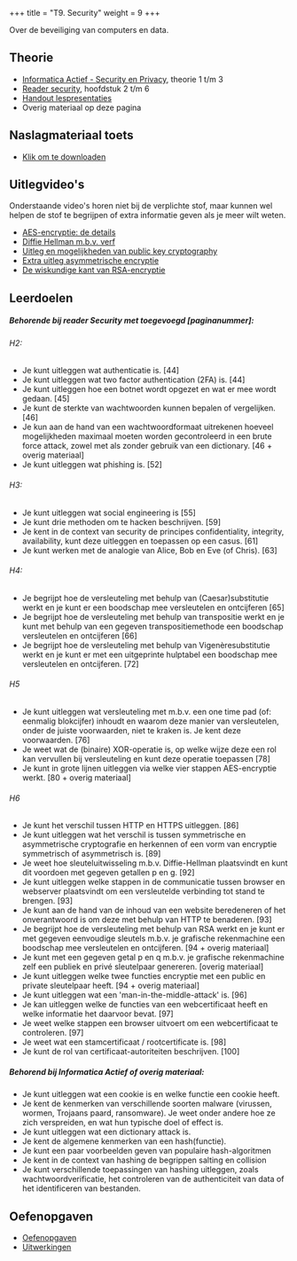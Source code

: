 +++
title = "T9. Security"
weight = 9
+++

Over de beveiliging van computers en data.
<!--more-->

## Theorie
- [Informatica Actief - Security en Privacy](https://moodle.informatica-actief.nl/course/view.php?id=909), theorie 1 t/m 3
- [Reader security](../Module-SECURITY-H1-H6.pdf), hoofdstuk 2 t/m 6
- [Handout lespresentaties](../handout-security-2223.pdf)
- Overig materiaal op deze pagina

## Naslagmateriaal toets
- [Klik om te downloaden](../referentieblad_security.pdf)

## Uitlegvideo's
Onderstaande video's horen niet bij de verplichte stof, maar kunnen wel helpen de stof te begrijpen of extra informatie geven als je meer wilt weten.
- [AES-encryptie: de details](https://www.youtube.com/watch?v=O4xNJsjtN6E)
- [Diffie Hellman m.b.v. verf](https://www.youtube.com/watch?v=YEBfamv-_do)
- [Uitleg en mogelijkheden van public key cryptography](https://www.youtube.com/watch?v=GSIDS_lvRv4)
- [Extra uitleg asymmetrische encryptie](https://www.youtube.com/watch?v=AQDCe585Lnc)
- [De wiskundige kant van RSA-encryptie](https://www.youtube.com/watch?v=wXB-V_Keiu8)


## Leerdoelen

##### Behorende bij reader Security met toegevoegd [paginanummer]:

###### H2:
-  Je kunt uitleggen wat authenticatie is. [44]
-  Je kunt uitleggen wat two factor authentication (2FA) is. [44]
-  Je kunt uitleggen hoe een botnet wordt opgezet en wat er mee wordt gedaan. [45]
-  Je kunt de sterkte van wachtwoorden kunnen bepalen of vergelijken. [46]
-  Je kun aan de hand van een wachtwoordformaat uitrekenen hoeveel mogelijkheden maximaal moeten worden gecontroleerd in een brute force attack, zowel met als zonder gebruik van een dictionary. [46 + overig materiaal]
-  Je kunt uitleggen wat phishing is. [52]

###### H3:
-  Je kunt uitleggen wat social engineering is [55]
-  Je kunt drie methoden om te hacken beschrijven. [59]
-  Je kent in de context van security de principes confidentiality, integrity, availability, kunt deze uitleggen en toepassen op een casus. [61]
-  Je kunt werken met de analogie van Alice, Bob en Eve (of Chris). [63]

###### H4:
-  Je begrijpt hoe de versleuteling met behulp van (Caesar)substitutie werkt en je kunt er een boodschap mee versleutelen en ontcijferen [65]
-  Je begrijpt hoe de versleuteling met behulp van transpositie werkt en je kunt met behulp van een gegeven transpositiemethode een boodschap versleutelen en ontcijferen [66]
-  Je begrijpt hoe de versleuteling met behulp van Vigenèresubstitutie werkt en je kunt er met een uitgeprinte hulptabel een boodschap mee versleutelen en ontcijferen. [72]

###### H5
-  Je kunt uitleggen wat versleuteling met m.b.v. een one time pad (of: eenmalig blokcijfer) inhoudt en waarom deze manier van versleutelen, onder de juiste voorwaarden, niet te kraken is. Je kent deze voorwaarden. [76]
-  Je weet wat de (binaire) XOR-operatie is, op welke wijze deze een rol kan vervullen bij versleuteling en kunt deze operatie toepassen [78]
-  Je kunt in grote lijnen uitleggen via welke vier stappen AES-encryptie werkt. [80 + overig materiaal]

###### H6
-  Je kunt het verschil tussen HTTP en HTTPS uitleggen. [86]
-  Je kunt uitleggen wat het verschil is tussen symmetrische en asymmetrische cryptografie en herkennen of een vorm van encryptie symmetrisch of asymmetrisch is. [89]
-  Je weet hoe sleuteluitwisseling m.b.v. Diffie-Hellman plaatsvindt en kunt dit voordoen met gegeven getallen p en g. [92]
-  Je kunt uitleggen welke stappen in de communicatie tussen browser en webserver plaatsvindt om een versleutelde verbinding tot stand te brengen. [93]
- Je kunt aan de hand van de inhoud van een website beredeneren of het onverantwoord is om deze met behulp van HTTP te benaderen. [93]
- Je begrijpt hoe de versleuteling met behulp van RSA werkt en je kunt er met gegeven eenvoudige sleutels m.b.v. je grafische rekenmachine een boodschap mee versleutelen en ontcijferen. [94 + overig materiaal]
- Je kunt met een gegeven getal p en q m.b.v. je grafische rekenmachine zelf een publiek en privé sleutelpaar genereren. [overig materiaal]
-  Je kunt uitleggen welke twee functies encryptie met een public en private sleutelpaar heeft. [94 + overig materiaal]
- Je kunt uitleggen wat een 'man-in-the-middle-attack' is. [96]
- Je kan uitleggen welke de functies van een webcertificaat heeft en welke informatie het daarvoor bevat. [97]
- Je weet welke stappen een browser uitvoert om een webcertificaat te controleren. [97]
- Je weet wat een stamcertificaat / rootcertificate is. [98]
- Je kunt de rol van certificaat-autoriteiten beschrijven. [100]


##### Behorend bij Informatica Actief of overig materiaal:

- Je kunt uitleggen wat een cookie is en welke functie een cookie heeft.
- Je kent de kenmerken van verschillende soorten malware (virussen, wormen, Trojaans paard, ransomware). Je weet onder andere hoe ze zich verspreiden, en wat hun typische doel of effect is.
- Je kunt uitleggen wat een dictionary attack is.
- Je kent de algemene kenmerken van een hash(functie).
- Je kunt een paar voorbeelden geven van populaire hash-algoritmen
- Je kent in de context van hashing de begrippen salting en collision 
- Je kunt verschillende toepassingen van hashing uitleggen, zoals wachtwoordverificatie, het controleren van de authenticiteit van data of het identificeren van bestanden.

## Oefenopgaven
- [Oefenopgaven](../security_oefenopgaven.pdf)
- [Uitwerkingen](../security_oefenopgaven_uitwerking.pdf)